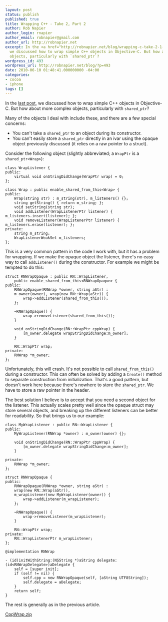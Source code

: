 ```yaml
---
layout: post
status: publish
published: true
title: Wrapping C++ - Take 2, Part 2
author: Rob Napier
author_login: rnapier
author_email: robnapier@gmail.com
author_url: http://robnapier.net
excerpt: In the <a href="http://robnapier.net/blog/wrapping-c-take-2-1-486">last post</a>,
  we discussed how to wrap simple C++ objects in Objective-C. But how about more complex
  objects, particularly with `shared_ptr`?
wordpress_id: 493
wordpress_url: http://robnapier.net/blog/?p=493
date: 2010-06-10 01:48:41.000000000 -04:00
categories:
- cocoa
- iphone
tags: []
---
```

In the <a href="http://robnapier.net/blog/wrapping-c-take-2-1-486">last post</a>, we discussed how to wrap simple C++ objects in Objective-C. But how about more complex objects, particularly with `shared_ptr`?<a id="more"></a><a id="more-493"></a> 

Many of the objects I deal with include these, and there are a few special concerns:

* You can't take a `shared_ptr` to an object during its constructor.
* You can't easily store a `shared_ptr` directly in an ivar using the opaque object previously discussed (it relies on a raw pointer to a struct).

Consider the following object (slightly abbreviated; a `WrapPtr` is a `shared_ptr<Wrap>`):

	class WrapListener {
	public:
		virtual void onStringDidChange(WrapPtr wrap) = 0;
	};

	class Wrap : public enable_shared_from_this<Wrap> {
	public:
		Wrap(string str) : m_string(str), m_listeners() {};
		string getString() { return m_string; };
		void setString(string str);
		void addListener(WrapListenerPtr listener) { m_listeners.insert(listener); };
		void removeListener(WrapListenerPtr listener) { m_listeners.erase(listener); };
	private:
		string m_string;
		WrapListenerWeakSet m_listeners;
	};

This is a very common pattern in the code I work with, but it has a problem for wrapping. If we make the opaque object the listener, there's no easy way to call `addListener()` during the constructor. For example we might be tempted to do this:

	struct RNWrapOpaque : public RN::WrapListener,
		public enable_shared_from_this<RNWrapOpaque> {
	public:
		RNWrapOpaque(RNWrap *owner, string aStr) : 
		m_owner(owner), wrap(new RN::Wrap(aStr)) {
			wrap->addListener(shared_from_this());
		};
	
		~RNWrapOpaque() {
			wrap->removeListener(shared_from_this());
		}
	
		void onStringDidChange(RN::WrapPtr cppWrap) {
			[m_owner.delegate wrapStringDidChange:m_owner];
		}		
	
		RN::WrapPtr wrap;
	private:
		RNWrap *m_owner;
	};

Unfortunately, this will crash. It's not possible to call `shared_from_this()` during a constructor. This can often be solved by adding a `Create()` method to separate construction from initialization. That's a good pattern, but doesn't work here because there's nowhere to store the `shared_ptr`. We have to store a raw pointer in the header.

The best solution I believe is to accept that you need a second object for the listener. This actually scales pretty well since the opaque struct may store several objects, and breaking up the different listeners can be better for readability. So that brings us to our example:

	class MyWrapListener : public RN::WrapListener {
	public:
		MyWrapListener(RNWrap *owner) : m_owner(owner) {};

		void onStringDidChange(RN::WrapPtr cppWrap) {
			[m_owner.delegate wrapStringDidChange:m_owner];
		}	

	private:
		RNWrap *m_owner;	
	};

	struct RNWrapOpaque {
	public:
		RNWrapOpaque(RNWrap *owner, string aStr) : 
		wrap(new RN::Wrap(aStr)),
		m_wrapListener(new MyWrapListener(owner)) {
			wrap->addListener(m_wrapListener);
		};
	
		~RNWrapOpaque() {
			wrap->removeListener(m_wrapListener);
		}
	
		RN::WrapPtr wrap;
	private:
		RN::WrapListenerPtr m_wrapListener;
	};

	@implementation RNWrap

	- (id)initWithString:(NSString *)aString delegate:(id<RNWrapDelegate>)aDelegate {
		self = [super init];
		if (self != nil) {
			self.cpp = new RNWrapOpaque(self, [aString UTF8String]);
			self.delegate = aDelegate;
		}
		return self;
	}

The rest is generally as in the previous article.

<a href='http://robnapier.net/blog/wp-content/uploads/2010/06/CppWrap.zip'>CppWrap.zip</a>
